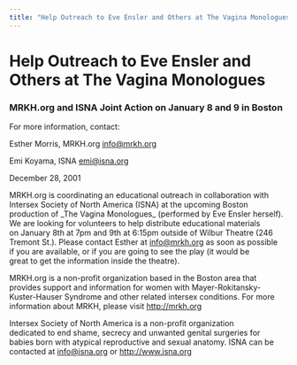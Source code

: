 ```yaml
---
title: "Help Outreach to Eve Ensler and Others at The Vagina Monologues"
---
```


# Help Outreach to Eve Ensler and Others at The Vagina Monologues

  


### MRKH.org and ISNA Joint Action on January 8 and 9 in Boston

  


  
For more information, contact:  
  
Esther Morris, MRKH.org <info@mrkh.org>  
  
Emi Koyama, ISNA <emi@isna.org>  


  
December 28, 2001  


  
MRKH.org is coordinating an educational outreach in collaboration with  
Intersex Society of North America (ISNA) at the upcoming Boston  
production of \_The Vagina Monologues\_ (performed by Eve Ensler herself).  
We are looking for volunteers to help distribute educational materials  
on January 8th at 7pm and 9th at 6:15pm outside of Wilbur Theatre (246  
Tremont St.). Please contact Esther at info@mrkh.org as soon as possible  
if you are available, or if you are going to see the play (it would be  
great to get the information inside the theatre).  


  
MRKH.org is a non-profit organization based in the Boston area that  
provides support and information for women with Mayer-Rokitansky-  
Kuster-Hauser Syndrome and other related intersex conditions. For more  
information about MRKH, please visit http://mrkh.org  


  
Intersex Society of North America is a non-profit organization  
dedicated to end shame, secrecy and unwanted genital surgeries for  
babies born with atypical reproductive and sexual anatomy. ISNA can be  
contacted at info@isna.org or http://www.isna.org